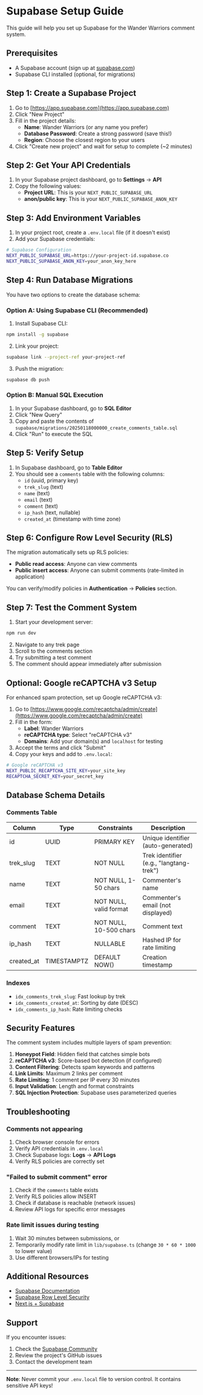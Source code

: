 # Supabase Setup Guide

This guide will help you set up Supabase for the Wander Warriors comment system.

## Prerequisites

- A Supabase account (sign up at [supabase.com](https://supabase.com))
- Supabase CLI installed (optional, for migrations)

## Step 1: Create a Supabase Project

1. Go to [https://app.supabase.com](https://app.supabase.com)
2. Click "New Project"
3. Fill in the project details:
   - **Name**: Wander Warriors (or any name you prefer)
   - **Database Password**: Create a strong password (save this!)
   - **Region**: Choose the closest region to your users
4. Click "Create new project" and wait for setup to complete (~2 minutes)

## Step 2: Get Your API Credentials

1. In your Supabase project dashboard, go to **Settings** → **API**
2. Copy the following values:
   - **Project URL**: This is your `NEXT_PUBLIC_SUPABASE_URL`
   - **anon/public key**: This is your `NEXT_PUBLIC_SUPABASE_ANON_KEY`

## Step 3: Add Environment Variables

1. In your project root, create a `.env.local` file (if it doesn't exist)
2. Add your Supabase credentials:

```bash
# Supabase Configuration
NEXT_PUBLIC_SUPABASE_URL=https://your-project-id.supabase.co
NEXT_PUBLIC_SUPABASE_ANON_KEY=your_anon_key_here
```

## Step 4: Run Database Migrations

You have two options to create the database schema:

### Option A: Using Supabase CLI (Recommended)

1. Install Supabase CLI:
```bash
npm install -g supabase
```

2. Link your project:
```bash
supabase link --project-ref your-project-ref
```

3. Push the migration:
```bash
supabase db push
```

### Option B: Manual SQL Execution

1. In your Supabase dashboard, go to **SQL Editor**
2. Click "New Query"
3. Copy and paste the contents of `supabase/migrations/20250118000000_create_comments_table.sql`
4. Click "Run" to execute the SQL

## Step 5: Verify Setup

1. In Supabase dashboard, go to **Table Editor**
2. You should see a `comments` table with the following columns:
   - `id` (uuid, primary key)
   - `trek_slug` (text)
   - `name` (text)
   - `email` (text)
   - `comment` (text)
   - `ip_hash` (text, nullable)
   - `created_at` (timestamp with time zone)

## Step 6: Configure Row Level Security (RLS)

The migration automatically sets up RLS policies:
- **Public read access**: Anyone can view comments
- **Public insert access**: Anyone can submit comments (rate-limited in application)

You can verify/modify policies in **Authentication** → **Policies** section.

## Step 7: Test the Comment System

1. Start your development server:
```bash
npm run dev
```

2. Navigate to any trek page
3. Scroll to the comments section
4. Try submitting a test comment
5. The comment should appear immediately after submission

## Optional: Google reCAPTCHA v3 Setup

For enhanced spam protection, set up Google reCAPTCHA v3:

1. Go to [https://www.google.com/recaptcha/admin/create](https://www.google.com/recaptcha/admin/create)
2. Fill in the form:
   - **Label**: Wander Warriors
   - **reCAPTCHA type**: Select "reCAPTCHA v3"
   - **Domains**: Add your domain(s) and `localhost` for testing
3. Accept the terms and click "Submit"
4. Copy your keys and add to `.env.local`:

```bash
# Google reCAPTCHA v3
NEXT_PUBLIC_RECAPTCHA_SITE_KEY=your_site_key
RECAPTCHA_SECRET_KEY=your_secret_key
```

## Database Schema Details

### Comments Table

| Column | Type | Constraints | Description |
|--------|------|-------------|-------------|
| id | UUID | PRIMARY KEY | Unique identifier (auto-generated) |
| trek_slug | TEXT | NOT NULL | Trek identifier (e.g., "langtang-trek") |
| name | TEXT | NOT NULL, 1-50 chars | Commenter's name |
| email | TEXT | NOT NULL, valid format | Commenter's email (not displayed) |
| comment | TEXT | NOT NULL, 10-500 chars | Comment text |
| ip_hash | TEXT | NULLABLE | Hashed IP for rate limiting |
| created_at | TIMESTAMPTZ | DEFAULT NOW() | Creation timestamp |

### Indexes

- `idx_comments_trek_slug`: Fast lookup by trek
- `idx_comments_created_at`: Sorting by date (DESC)
- `idx_comments_ip_hash`: Rate limiting checks

## Security Features

The comment system includes multiple layers of spam prevention:

1. **Honeypot Field**: Hidden field that catches simple bots
2. **reCAPTCHA v3**: Score-based bot detection (if configured)
3. **Content Filtering**: Detects spam keywords and patterns
4. **Link Limits**: Maximum 2 links per comment
5. **Rate Limiting**: 1 comment per IP every 30 minutes
6. **Input Validation**: Length and format constraints
7. **SQL Injection Protection**: Supabase uses parameterized queries

## Troubleshooting

### Comments not appearing

1. Check browser console for errors
2. Verify API credentials in `.env.local`
3. Check Supabase logs: **Logs** → **API Logs**
4. Verify RLS policies are correctly set

### "Failed to submit comment" error

1. Check if the `comments` table exists
2. Verify RLS policies allow INSERT
3. Check if database is reachable (network issues)
4. Review API logs for specific error messages

### Rate limit issues during testing

1. Wait 30 minutes between submissions, or
2. Temporarily modify rate limit in `lib/supabase.ts` (change `30 * 60 * 1000` to lower value)
3. Use different browsers/IPs for testing

## Additional Resources

- [Supabase Documentation](https://supabase.com/docs)
- [Supabase Row Level Security](https://supabase.com/docs/guides/auth/row-level-security)
- [Next.js + Supabase](https://supabase.com/docs/guides/getting-started/quickstarts/nextjs)

## Support

If you encounter issues:
1. Check the [Supabase Community](https://github.com/supabase/supabase/discussions)
2. Review the project's GitHub issues
3. Contact the development team

---

**Note**: Never commit your `.env.local` file to version control. It contains sensitive API keys!

